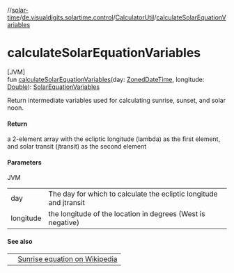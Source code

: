 //[solar-time](../../../index.md)/[de.visualdigits.solartime.control](../index.md)/[CalculatorUtil](index.md)/[calculateSolarEquationVariables](calculate-solar-equation-variables.md)

# calculateSolarEquationVariables

[JVM]\
fun [calculateSolarEquationVariables](calculate-solar-equation-variables.md)(day: [ZonedDateTime](https://docs.oracle.com/javase/8/docs/api/java/time/ZonedDateTime.html), longitude: [Double](https://kotlinlang.org/api/latest/jvm/stdlib/kotlin/-double/index.html)): [SolarEquationVariables](../../de.visualdigits.solartime.entity/-solar-equation-variables/index.md)

Return intermediate variables used for calculating sunrise, sunset, and solar noon.

#### Return

a 2-element array with the ecliptic longitude (lambda) as the first element, and solar transit (jtransit) as the second element

#### Parameters

JVM

| | |
|---|---|
| day | The day for which to calculate the ecliptic longitude and jtransit |
| longitude | the longitude of the location in degrees (West is negative) |

#### See also

| | |
|---|---|
|  | [Sunrise equation on Wikipedia](http://en.wikipedia.org/wiki/Sunrise_equation) |
